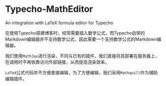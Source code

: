 # Typecho-MathEditor
An integration with LaTeX formula editor for Typecho

在使用Typecho搭建博客时，经常需要插入数学公式，而Typecho自带的Markdown编辑器并不支持数学公式，因此需要一个支持数学公式的Markdown编辑器。

我们使用```MathJax```进行渲染，不同与已有的插件，我们直接将其部署在服务器上，在调用时不再依靠访问外部链接，从而提高渲染效率。

```LaTeX```公式代码并不方便直接编辑，为了方便编辑，我们采用```Mathquill```作为辅助编辑插件。